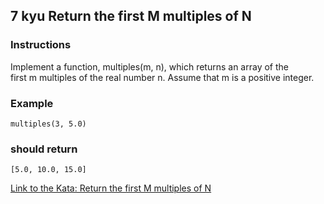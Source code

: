 ## 7 kyu Return the first M multiples of N

### Instructions

Implement a function, multiples(m, n), which returns an array of the  
first m multiples of the real number n. Assume that m is a positive integer.

### Example
```
multiples(3, 5.0)
```
### should return
```
[5.0, 10.0, 15.0]
```


[Link to the Kata: Return the first M multiples of N](https://www.codewars.com/kata/593c9175933500f33400003e)
